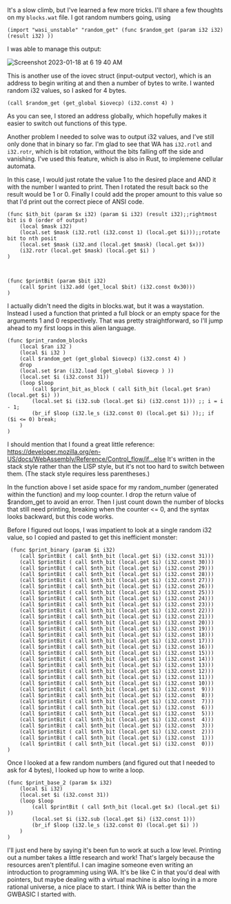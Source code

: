 It's a slow climb, but I've learned a few more tricks. I'll share a few thoughts on my `blocks.wat` file. I got random numbers going, using 

`(import "wasi_unstable" "random_get" (func $random_get (param i32 i32) (result i32) ))`

I was able to manage this output:

![Screenshot 2023-01-18 at 6 19 40 AM](https://user-images.githubusercontent.com/90075803/213168436-b89a3e6b-b34a-46d6-8a0a-8536f498be6a.png)


This is another use of the iovec struct (input-output vector), which is an address to begin writing at and then a number of bytes to write. I wanted random i32 values, so I asked for 4 bytes.

`(call $random_get (get_global $iovecp) (i32.const 4) )`

As you can see, I stored an address globally, which hopefully makes it easier to switch out functions of this type. 

Another problem I needed to solve was to output i32 values, and I've still only done that in binary so far. I'm glad to see that WA has `i32.rotl` and `i32.rotr`, which is bit rotation, without the bits falling off the side and vanishing. I've used this feature, which is also in Rust, to implemene cellular automata.

In this case, I would just rotate the value 1 to the desired place and AND it with the number I wanted to print. Then I rotated the result back so the result would be 1 or 0. Finally I could add the proper amount to this value so that I'd print out the correct piece of ANSI code.


    (func $ith_bit (param $x i32) (param $i i32) (result i32);;rightmost bit is 0 (order of output)
        (local $mask i32)
        (local.set $mask (i32.rotl (i32.const 1) (local.get $i)));;rotate bit to nth posit
        (local.set $mask (i32.and (local.get $mask) (local.get $x)))
        (i32.rotr (local.get $mask) (local.get $i) )
    )
    
    
    
    (func $printBit (param $bit i32)
        (call $print (i32.add (get_local $bit) (i32.const 0x30)))
    )

I actually didn't need the digits in blocks.wat, but it was a waystation. Instead I used a function that printed a full block or an empty space for the arguments 1 and 0 respectively.
That was pretty straightforward, so I'll jump ahead to my first loops in this alien language.

    (func $print_random_blocks
        (local $ran i32 ) 
        (local $i i32 ) 
        (call $random_get (get_global $iovecp) (i32.const 4) )
        drop
        (local.set $ran (i32.load (get_global $iovecp ) ))
        (local.set $i (i32.const 31))
        (loop $loop
            (call $print_bit_as_block ( call $ith_bit (local.get $ran) (local.get $i) )) 
            (local.set $i (i32.sub (local.get $i) (i32.const 1))) ;; i = i - 1;
            (br_if $loop (i32.le_s (i32.const 0) (local.get $i) ));; if ($i <= 0) break;
        )
    )
    
I should mention that I found a great little reference: https://developer.mozilla.org/en-US/docs/WebAssembly/Reference/Control_flow/if...else
It's written in the stack style rather than the LISP style, but it's not too hard to switch between them. (The stack style requires less parentheses.)

In the function above I set aside space for my random_number (generated within the function) and my loop counter. I drop the return value of $random_get to avoid an error. Then I just count down
the number of blocks that still need printing, breaking when the counter <= 0, and the syntax looks backward, but this code works. 

Before I figured out loops, I was impatient to look at a single random i32 value, so I copied and pasted to get this inefficient monster:


     (func $print_binary (param $i i32)
        (call $printBit ( call $nth_bit (local.get $i) (i32.const 31)))
        (call $printBit ( call $nth_bit (local.get $i) (i32.const 30)))
        (call $printBit ( call $nth_bit (local.get $i) (i32.const 29)))
        (call $printBit ( call $nth_bit (local.get $i) (i32.const 28)))
        (call $printBit ( call $nth_bit (local.get $i) (i32.const 27)))
        (call $printBit ( call $nth_bit (local.get $i) (i32.const 26)))
        (call $printBit ( call $nth_bit (local.get $i) (i32.const 25)))
        (call $printBit ( call $nth_bit (local.get $i) (i32.const 24)))
        (call $printBit ( call $nth_bit (local.get $i) (i32.const 23)))
        (call $printBit ( call $nth_bit (local.get $i) (i32.const 22)))
        (call $printBit ( call $nth_bit (local.get $i) (i32.const 21)))
        (call $printBit ( call $nth_bit (local.get $i) (i32.const 20)))
        (call $printBit ( call $nth_bit (local.get $i) (i32.const 19)))
        (call $printBit ( call $nth_bit (local.get $i) (i32.const 18)))
        (call $printBit ( call $nth_bit (local.get $i) (i32.const 17)))
        (call $printBit ( call $nth_bit (local.get $i) (i32.const 16)))
        (call $printBit ( call $nth_bit (local.get $i) (i32.const 15)))
        (call $printBit ( call $nth_bit (local.get $i) (i32.const 14)))
        (call $printBit ( call $nth_bit (local.get $i) (i32.const 13)))
        (call $printBit ( call $nth_bit (local.get $i) (i32.const 12)))
        (call $printBit ( call $nth_bit (local.get $i) (i32.const 11)))
        (call $printBit ( call $nth_bit (local.get $i) (i32.const 10)))
        (call $printBit ( call $nth_bit (local.get $i) (i32.const  9)))
        (call $printBit ( call $nth_bit (local.get $i) (i32.const  8)))
        (call $printBit ( call $nth_bit (local.get $i) (i32.const  7)))
        (call $printBit ( call $nth_bit (local.get $i) (i32.const  6)))
        (call $printBit ( call $nth_bit (local.get $i) (i32.const  5)))
        (call $printBit ( call $nth_bit (local.get $i) (i32.const  4)))
        (call $printBit ( call $nth_bit (local.get $i) (i32.const  3)))
        (call $printBit ( call $nth_bit (local.get $i) (i32.const  2)))
        (call $printBit ( call $nth_bit (local.get $i) (i32.const  1)))
        (call $printBit ( call $nth_bit (local.get $i) (i32.const  0)))
    )


Once I looked at a few random numbers (and figured out that I needed to ask for 4 bytes), I looked up how to write a loop.


    (func $print_base_2 (param $x i32)
        (local $i i32)
        (local.set $i (i32.const 31))
        (loop $loop
            (call $printBit ( call $nth_bit (local.get $x) (local.get $i) ))
            (local.set $i (i32.sub (local.get $i) (i32.const 1)))
            (br_if $loop (i32.le_s (i32.const 0) (local.get $i) ))
        )
    )



I'll just end here by saying it's been fun to work at such a low level. Printing out a number takes a little research and work! That's largely because the resources aren't plentiful. I can imagine someone even writing an introduction to programming using WA. It's be like C in that you'd deal with pointers, but maybe dealing with a virtual machine is also loving in a more rational universe, a nice place to start. I think WA is better than the GWBASIC I started with.



